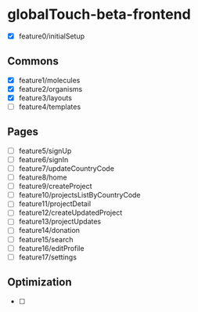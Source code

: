 # globalTouch-beta-frontend

- [x] feature0/initialSetup

## Commons

- [x] feature1/molecules
- [x] feature2/organisms
- [x] feature3/layouts
- [ ] feature4/templates

## Pages

- [ ] feature5/signUp
- [ ] feature6/signIn
- [ ] feature7/updateCountryCode
- [ ] feature8/home
- [ ] feature9/createProject
- [ ] feature10/projectsListByCountryCode
- [ ] feature11/projectDetail
- [ ] feature12/createUpdatedProject
- [ ] feature13/projectUpdates
- [ ] feature14/donation
- [ ] feature15/search
- [ ] feature16/editProfile
- [ ] feature17/settings

## Optimization

- [ ]
